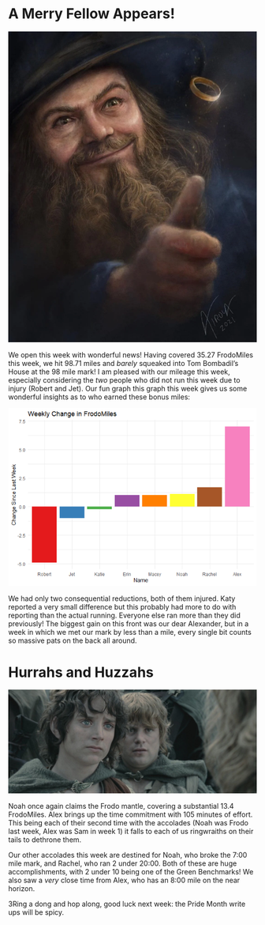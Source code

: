 # A Merry Fellow Appears!

![It’s not Jack Black, It’s Tom Brown!](Images/TomBombadil.png)

We open this week with wonderful news! Having covered 35.27 FrodoMiles
this week, we hit 98.71 miles and *barely* squeaked into Tom Bombadil’s
House at the 98 mile mark! I am pleased with our mileage this week,
especially considering the *two* people who did not run this week due to
injury (Robert and Jet). Our fun graph this graph this week gives us
some wonderful insights as to who earned these bonus miles:

![](Weekly_3_files/figure-markdown_strict/PerPersonChange-1.png)

We had only two consequential reductions, both of them injured. Katy
reported a very small difference but this probably had more to do with
reporting than the actual running. Everyone else ran more than they did
previously! The biggest gain on this front was our dear Alexander, but
in a week in which we met our mark by less than a mile, every single bit
counts so massive pats on the back all around.

# Hurrahs and Huzzahs

![Next week, they’ll be gay](Images/FrodoAndSam2.png)

Noah once again claims the Frodo mantle, covering a substantial 13.4
FrodoMiles. Alex brings up the time commitment with 105 minutes of
effort. This being each of their second time with the accolades (Noah
was Frodo last week, Alex was Sam in week 1) it falls to each of us
ringwraiths on their tails to dethrone them.

Our other accolades this week are destined for Noah, who broke the 7:00
mile mark, and Rachel, who ran 2 under 20:00. Both of these are huge
accomplishments, with 2 under 10 being one of the Green Benchmarks! We
also saw a *very* close time from Alex, who has an 8:00 mile on the near
horizon.

3Ring a dong and hop along, good luck next week: the Pride Month write
ups will be spicy.
